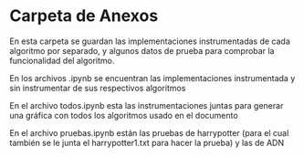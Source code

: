 # Carpeta de Anexos
En esta carpeta se guardan las implementaciones instrumentadas de cada algoritmo por separado, y algunos datos de prueba para comprobar la funcionalidad del algoritmo.

En los archivos .ipynb se encuentran las implementaciones instrumentada y sin instrumentar de sus respectivos algoritmos

En el archivo todos.ipynb esta las instrumentaciones juntas para generar una gráfica con todos los algoritmos usado en el documento

En el archivo pruebas.ipynb están las pruebas de harrypotter (para el cual también se le junta el harrypotter1.txt para hacer la prueba) y las de ADN